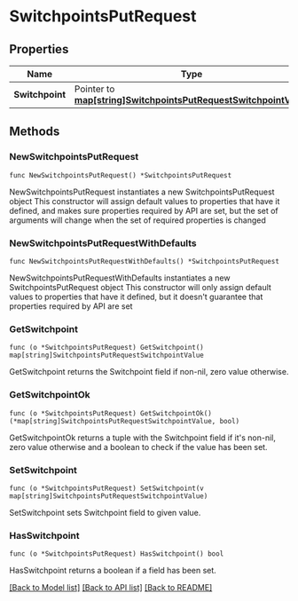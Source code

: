 # SwitchpointsPutRequest

## Properties

Name | Type | Description | Notes
------------ | ------------- | ------------- | -------------
**Switchpoint** | Pointer to [**map[string]SwitchpointsPutRequestSwitchpointValue**](SwitchpointsPutRequestSwitchpointValue.md) |  | [optional] 

## Methods

### NewSwitchpointsPutRequest

`func NewSwitchpointsPutRequest() *SwitchpointsPutRequest`

NewSwitchpointsPutRequest instantiates a new SwitchpointsPutRequest object
This constructor will assign default values to properties that have it defined,
and makes sure properties required by API are set, but the set of arguments
will change when the set of required properties is changed

### NewSwitchpointsPutRequestWithDefaults

`func NewSwitchpointsPutRequestWithDefaults() *SwitchpointsPutRequest`

NewSwitchpointsPutRequestWithDefaults instantiates a new SwitchpointsPutRequest object
This constructor will only assign default values to properties that have it defined,
but it doesn't guarantee that properties required by API are set

### GetSwitchpoint

`func (o *SwitchpointsPutRequest) GetSwitchpoint() map[string]SwitchpointsPutRequestSwitchpointValue`

GetSwitchpoint returns the Switchpoint field if non-nil, zero value otherwise.

### GetSwitchpointOk

`func (o *SwitchpointsPutRequest) GetSwitchpointOk() (*map[string]SwitchpointsPutRequestSwitchpointValue, bool)`

GetSwitchpointOk returns a tuple with the Switchpoint field if it's non-nil, zero value otherwise
and a boolean to check if the value has been set.

### SetSwitchpoint

`func (o *SwitchpointsPutRequest) SetSwitchpoint(v map[string]SwitchpointsPutRequestSwitchpointValue)`

SetSwitchpoint sets Switchpoint field to given value.

### HasSwitchpoint

`func (o *SwitchpointsPutRequest) HasSwitchpoint() bool`

HasSwitchpoint returns a boolean if a field has been set.


[[Back to Model list]](../README.md#documentation-for-models) [[Back to API list]](../README.md#documentation-for-api-endpoints) [[Back to README]](../README.md)


